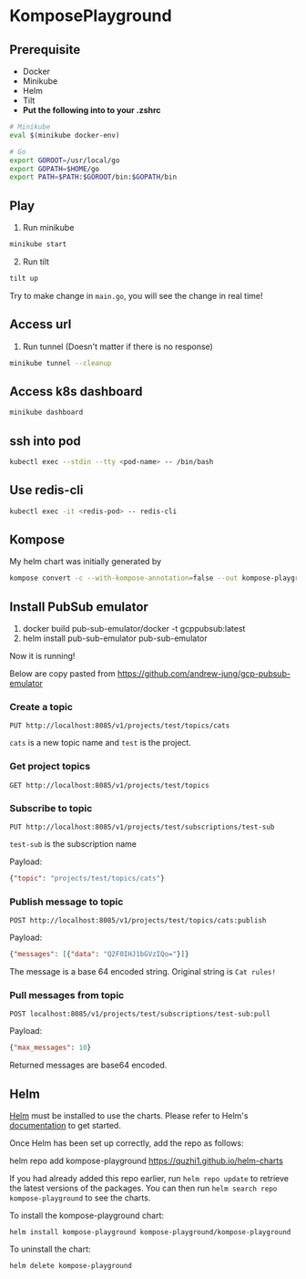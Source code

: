 # KomposePlayground

## Prerequisite
- Docker
- Minikube
- Helm
- Tilt
- **Put the following into to your .zshrc**
```bash
# Minikube
eval $(minikube docker-env)

# Go
export GOROOT=/usr/local/go
export GOPATH=$HOME/go
export PATH=$PATH:$GOROOT/bin:$GOPATH/bin
```

## Play
1. Run minikube
```bash
minikube start
```
2. Run tilt
```bash
tilt up
```

Try to make change in `main.go`, you will see the change in real time!

## Access url
1. Run tunnel (Doesn't matter if there is no response)
```bash
minikube tunnel --cleanup
```

## Access k8s dashboard
```bash
minikube dashboard
```

## ssh into pod
```bash
kubectl exec --stdin --tty <pod-name> -- /bin/bash
```

## Use redis-cli
```bash
kubectl exec -it <redis-pod> -- redis-cli
```

## Kompose
My helm chart was initially generated by
```bash
kompose convert -c --with-kompose-annotation=false --out kompose-playground
```

## Install PubSub emulator
1. docker build pub-sub-emulator/docker -t gcppubsub:latest
2. helm install pub-sub-emulator pub-sub-emulator

Now it is running!

Below are copy pasted from https://github.com/andrew-jung/gcp-pubsub-emulator

### Create a topic

`PUT http://localhost:8085/v1/projects/test/topics/cats`

`cats` is a new topic name and `test` is the project.

### Get project topics

`GET http://localhost:8085/v1/projects/test/topics`

### Subscribe to topic

`PUT http://localhost:8085/v1/projects/test/subscriptions/test-sub`

`test-sub` is the subscription name

Payload:
```json
{"topic": "projects/test/topics/cats"}
```

### Publish message to topic

`POST http://localhost:8085/v1/projects/test/topics/cats:publish`

Payload:
```json
{"messages": [{"data": "Q2F0IHJ1bGVzIQo="}]}
```
The message is a base 64 encoded string. Original string is `Cat rules!`

### Pull messages from topic

`POST localhost:8085/v1/projects/test/subscriptions/test-sub:pull`

Payload:
```json
{"max_messages": 10}
```
Returned messages are base64 encoded.

## Helm

[Helm](https://helm.sh) must be installed to use the charts.  Please refer to
Helm's [documentation](https://helm.sh/docs) to get started.

Once Helm has been set up correctly, add the repo as follows:

  helm repo add kompose-playground https://quzhi1.github.io/helm-charts

If you had already added this repo earlier, run `helm repo update` to retrieve
the latest versions of the packages.  You can then run `helm search repo
kompose-playground` to see the charts.

To install the kompose-playground chart:

    helm install kompose-playground kompose-playground/kompose-playground

To uninstall the chart:

    helm delete kompose-playground
